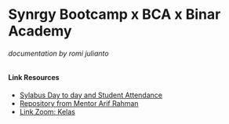 # Synrgy Bootcamp x BCA x Binar Academy
###### _documentation by romi julianto_
#### Link Resources
- [Sylabus Day to day and Student Attendance](https://bit.ly/dokumentasikelas-mobileapps)
- [Repository from Mentor Arif Rahman](https://gitlab.com/binarxsynrgy_5/android-class)
- [Link Zoom: Kelas](https://docs.google.com/spreadsheets/d/1NbPDKmq90K4D5j4q9dT2U_L9sSoGLY61k85g61xXCZw/edit#gid=0)

